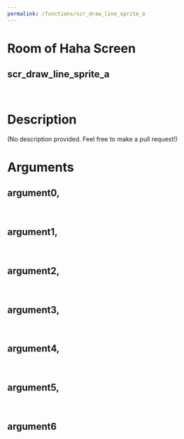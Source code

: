 ```yaml
---
permalink: /functions/scr_draw_line_sprite_a
---
```

# Room of Haha Screen  
## scr_draw_line_sprite_a  
&nbsp;  
# Description  
(No description provided. Feel free to make a pull request!) 
&nbsp;  
# Arguments
## argument0, 

&nbsp;  
## argument1, 

&nbsp;  
## argument2, 

&nbsp;  
## argument3, 

&nbsp;  
## argument4, 

&nbsp;  
## argument5, 

&nbsp;  
## argument6

&nbsp;  


